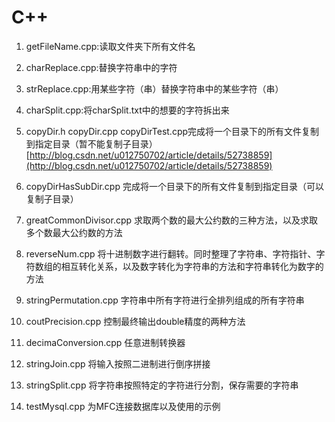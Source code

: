 # C++

1. getFileName.cpp:读取文件夹下所有文件名

2. charReplace.cpp:替换字符串中的字符

3. strReplace.cpp:用某些字符（串）替换字符串中的某些字符（串）

4. charSplit.cpp:将charSplit.txt中的想要的字符拆出来

5. copyDir.h copyDir.cpp copyDirTest.cpp完成将一个目录下的所有文件复制到指定目录（暂不能复制子目录）[http://blog.csdn.net/u012750702/article/details/52738859](http://blog.csdn.net/u012750702/article/details/52738859)

6. copyDirHasSubDir.cpp 完成将一个目录下的所有文件复制到指定目录（可以复制子目录）

7. greatCommonDivisor.cpp 求取两个数的最大公约数的三种方法，以及求取多个数最大公约数的方法

8. reverseNum.cpp 将十进制数字进行翻转。同时整理了字符串、字符指针、字符数组的相互转化关系，以及数字转化为字符串的方法和字符串转化为数字的方法
 
9. stringPermutation.cpp 字符串中所有字符进行全排列组成的所有字符串

10. coutPrecision.cpp 控制最终输出double精度的两种方法

11. decimaConversion.cpp 任意进制转换器

12. stringJoin.cpp 将输入按照二进制进行倒序拼接

13. stringSplit.cpp 将字符串按照特定的字符进行分割，保存需要的字符串

14. testMysql.cpp 为MFC连接数据库以及使用的示例






